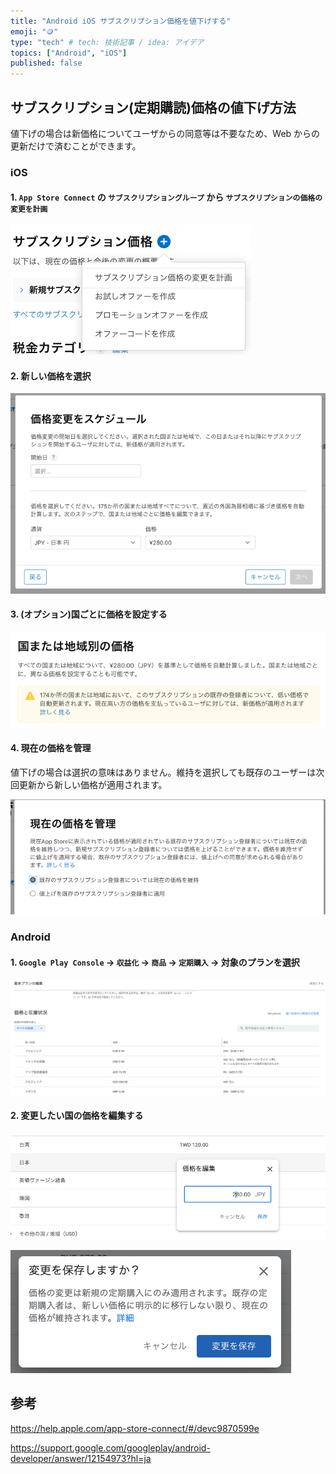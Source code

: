 ```yaml
---
title: "Android iOS サブスクリプション価格を値下げする"
emoji: "🪙"
type: "tech" # tech: 技術記事 / idea: アイデア
topics: ["Android", "iOS"]
published: false
---
```


## サブスクリプション(定期購読)価格の値下げ方法

値下げの場合は新価格についてユーザからの同意等は不要なため、Web からの更新だけで済むことができます。

### iOS

#### 1. `App Store Connect` の `サブスクリプショングループ` から `サブスクリプションの価格の変更を計画`

![](/images/price-down-subscription/ios_price_down_subscription_1.png)

#### 2. 新しい価格を選択

![](/images/price-down-subscription/ios_price_down_subscription_2.png)

#### 3. (オプション)国ごとに価格を設定する

![](/images/price-down-subscription/ios_price_down_subscription_3.png)

#### 4. 現在の価格を管理

値下げの場合は選択の意味はありません。維持を選択しても既存のユーザーは次回更新から新しい価格が適用されます。

![](/images/price-down-subscription/ios_price_down_subscription_4.png)

### Android

#### 1. `Google Play Console` -> `収益化` -> `商品` -> `定期購入` -> 対象のプランを選択

![](/images/price-down-subscription/android_price_down_subscription_1.png)

#### 2. 変更したい国の価格を編集する

![](/images/price-down-subscription/android_price_down_subscription_2.png)

![](/images/price-down-subscription/android_price_down_subscription_3.png)

## 参考

https://help.apple.com/app-store-connect/#/devc9870599e

https://support.google.com/googleplay/android-developer/answer/12154973?hl=ja

